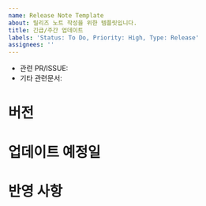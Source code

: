 ```yaml
---
name: Release Note Template
about: 릴리즈 노트 작성을 위한 템플릿입니다.
title: 긴급/주간 업데이트
labels: 'Status: To Do, Priority: High, Type: Release'
assignees: ''
---
```


- 관련 PR/ISSUE:
- 기타 관련문서: 

# 버전

# 업데이트 예정일

# 반영 사항

